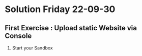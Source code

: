 # Solution Friday 22-09-30


## First Exercise : Upload static Website via Console

1. Start your Sandbox 


